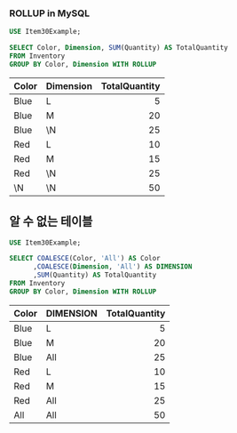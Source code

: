 ### ROLLUP in MySQL
```sql
USE Item30Example;

SELECT Color, Dimension, SUM(Quantity) AS TotalQuantity
FROM Inventory 
GROUP BY Color, Dimension WITH ROLLUP
```
| Color | Dimension | TotalQuantity | 
| --- | --- | ---: | 
| Blue | L | 5 | 
| Blue | M | 20 | 
| Blue | \N | 25 | 
| Red | L | 10 | 
| Red | M | 15 | 
| Red | \N | 25 | 
| \N | \N | 50 | 

알 수 없는 테이블
---
```sql
USE Item30Example;

SELECT COALESCE(Color, 'All') AS Color
      ,COALESCE(Dimension, 'All') AS DIMENSION
      ,SUM(Quantity) AS TotalQuantity
FROM Inventory 
GROUP BY Color, Dimension WITH ROLLUP
```
| Color | DIMENSION | TotalQuantity | 
| --- | --- | ---: | 
| Blue | L | 5 | 
| Blue | M | 20 | 
| Blue | All | 25 | 
| Red | L | 10 | 
| Red | M | 15 | 
| Red | All | 25 | 
| All | All | 50 | 
